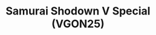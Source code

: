 ---
title: "Samurai Shodown V Special (VGON25)"
permalink: /events/vgon25/ssvsp
game: "SSVSP"
game_name: "Samurai Shodown V Special"
event: "Vortex Gallery Online 2025"
layout: vgon25/game
---